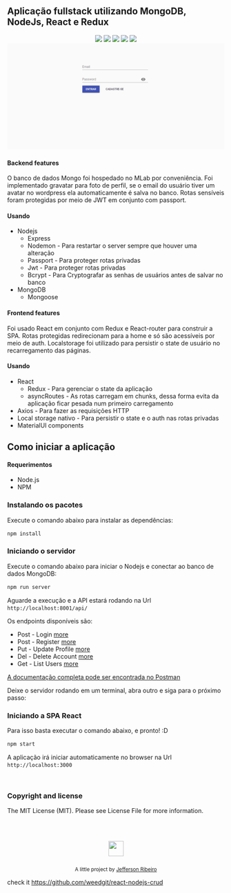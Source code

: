## Aplicação fullstack utilizando MongoDB, NodeJs, React e Redux
<p align="center">
  <img src="https://img.shields.io/badge/Mongoose-5.1.1-blue.svg?colorB=449a45">
  <img src="https://img.shields.io/badge/React-16.3.2-blue.svg">
  <img src="https://img.shields.io/badge/Redux-4.0.0-blue.svg?colorB=764abc">
  <img src="https://img.shields.io/badge/Nodejs-9.11.1-blue.svg?colorB=90c53f">
  <img src="https://img.shields.io/badge/Express-4.16.3-blue.svg?colorB=47535e">
  <br/>
  <img src="./doc/img/crud.gif">
</p>

#### Backend features
O banco de dados Mongo foi hospedado no MLab por conveniência.
Foi implementado gravatar para foto de perfil, se o email do usuário tiver um avatar
no wordpress ela automaticamente é salva no banco.
Rotas sensíveis foram protegidas por meio de JWT em conjunto com passport.

#### Usando
- Nodejs
  * Express
  * Nodemon - Para restartar o server sempre que houver uma alteração
  * Passport - Para proteger rotas privadas 
  * Jwt - Para proteger rotas privadas
  * Bcrypt - Para Cryptografar as senhas de usuários antes de salvar no banco
- MongoDB
  * Mongoose

#### Frontend features
Foi usado React em conjunto com Redux e React-router para construir a SPA.
Rotas protegidas redirecionam para a home e só são acessíveis por meio de auth.
Localstorage foi utilizado para persistir o state de usuário no recarregamento das páginas.

#### Usando
- React
  * Redux - Para gerenciar o state da aplicação
  * asyncRoutes - As rotas carregam em chunks, dessa forma evita da aplicação ficar pesada num primeiro carregamento
- Axios - Para fazer as requisições HTTP
- Local storage nativo - Para persistir o state e o auth nas rotas privadas
- MaterialUI components

## Como iniciar a aplicação

#### Requerimentos

- Node.js
- NPM

### Instalando os pacotes

Execute o comando abaixo para instalar as dependências:
``` bash
npm install
```

### Iniciando o servidor

Execute o comando abaixo para iniciar o Nodejs e conectar ao banco de dados MongoDB:
``` bash
npm run server
```

Aguarde a execução e a API estará rodando na Url  `http://localhost:8001/api/`

Os endpoints disponíveis são:
- Post - Login [more](https://documenter.getpostman.com/view/4374482/teste-fullstack/RW87p9Mq#0e46cf7d-edf9-416c-bfab-84022d8a346e)
- Post - Register [more](https://documenter.getpostman.com/view/4374482/teste-fullstack/RW87p9Mq#db625518-ec7d-41c7-9894-189322033ac6)
- Put  - Update Profile [more](https://documenter.getpostman.com/view/4374482/teste-fullstack/RW87p9Mq#ee34ae20-fe46-46f5-8666-7ed784448d65)
- Del  - Delete Account [more](https://documenter.getpostman.com/view/4374482/teste-fullstack/RW87p9Mq#1481a07f-160a-4b9c-ba95-7ceb20266b53)
- Get  - List Users [more](https://documenter.getpostman.com/view/4374482/teste-fullstack/RW87p9Mq#5f812e40-7bf1-47e8-87bb-1390b2fdf70b)

[A documentação completa pode ser encontrada no Postman](https://documenter.getpostman.com/view/4374482/teste-fullstack/RW87p9Mq)

Deixe o servidor rodando em um terminal, abra outro e siga para o próximo passo:

### Iniciando a SPA React

Para isso basta executar o comando abaixo, e pronto! :D
``` bash
npm start
```

A aplicação irá iniciar automaticamente no browser na Url `http://localhost:3000`

<br/>

### Copyright and license
The MIT License (MIT). Please see License File for more information.

<br/>
<br/>

<p align="center"><img src="http://www.jeffersonribeiro.com/assets/img/apple-icon-180x180.png" width="35" height="35"/></p>
<p align="center">
<sub>A little project by <a href="http://www.jeffersonribeiro.com/">Jefferson Ribeiro</a></sub>
</p>

check it https://github.com/weedgit/react-nodejs-crud
